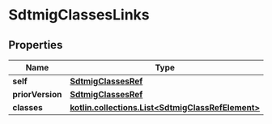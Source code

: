 
# SdtmigClassesLinks

## Properties
| Name | Type | Description | Notes |
| ------------ | ------------- | ------------- | ------------- |
| **self** | [**SdtmigClassesRef**](SdtmigClassesRef.md) |  |  [optional] |
| **priorVersion** | [**SdtmigClassesRef**](SdtmigClassesRef.md) |  |  [optional] |
| **classes** | [**kotlin.collections.List&lt;SdtmigClassRefElement&gt;**](SdtmigClassRefElement.md) |  |  [optional] |



